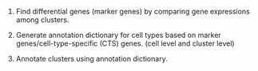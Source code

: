 1. Find differential genes (marker genes) by comparing gene expressions among clusters.

2. Generate annotation dictionary for cell types based on marker genes/cell-type-specific (CTS) genes. (cell level and cluster level)

3. Annotate clusters using annotation dictionary.
